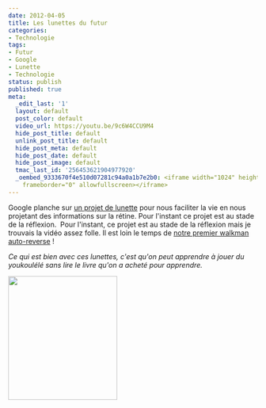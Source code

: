 ```yaml
---
date: 2012-04-05
title: Les lunettes du futur
categories:
- Technologie
tags:
- Futur
- Google
- Lunette
- Technologie
status: publish
published: true
meta:
  _edit_last: '1'
  layout: default
  post_color: default
  video_url: https://youtu.be/9c6W4CCU9M4
  hide_post_title: default
  unlink_post_title: default
  hide_post_meta: default
  hide_post_date: default
  hide_post_image: default
  tmac_last_id: '256453621904977920'
  _oembed_9333670f4e510d07281c94a0a1b7e2b0: <iframe width="1024" height="576" src="https://www.youtube.com/embed/9c6W4CCU9M4?fs=1&feature=oembed"
    frameborder="0" allowfullscreen></iframe>
---
```

Google planche sur <a title="Le site du projet" href=" https://g.co/projectglass">un projet de lunette</a> pour nous faciliter la vie en nous projetant des informations sur la rétine. Pour l'instant ce projet est au stade de la réflexion. <!--more-->
Pour l'instant, ce projet est au stade de la réflexion mais je trouvais la vidéo assez folle. Il est loin le temps de <a href="https://upload.wikimedia.org/wikipedia/commons/c/c8/Sony-wm-fx421-walkman.jpg">notre premier walkman auto-reverse</a> !

<em>Ce qui est bien avec ces lunettes, c'est qu'on peut apprendre à jouer du youkoulélé sans lire le livre qu'on a acheté pour apprendre.</em>

<a href="https://dlgjp9x71cipk.cloudfront.net/2012/04/glass_photos.jpg"><img class="alignnone size-medium wp-image-5788" title="glass_photos" src="https://dlgjp9x71cipk.cloudfront.net/2012/04/glass_photos-220x250.jpg" alt="" width="220" height="250" /></a>
